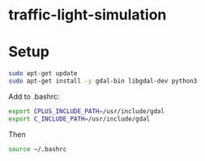# traffic-light-simulation

# Setup

```bash
sudo apt-get update
sudo apt-get install -y gdal-bin libgdal-dev python3
```

Add to .bashrc:
```bash
export CPLUS_INCLUDE_PATH=/usr/include/gdal
export C_INCLUDE_PATH=/usr/include/gdal
```

Then
```bash
source ~/.bashrc
```